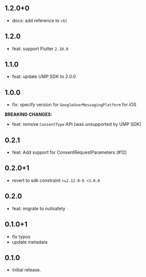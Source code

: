 ## 1.2.0+0

- docs: add reference to `cbl`

## 1.2.0

- feat: support Flutter `2.10.0`

## 1.1.0

- feat: update UMP SDK to 2.0.0

## 1.0.0

- fix: specify version for `GoogleUserMessagingPlatform` for iOS

**BREAKING CHANGES:**

- feat: remove `ConsentType` API (was unsupported by UMP SDK)

## 0.2.1

- feat: Add support for ConsentRequestParameters (#12)

## 0.2.0+1

- revert to sdk constraint `>=2.12.0-0 <3.0.0`

## 0.2.0

- feat: migrate to nullsafety

## 0.1.0+1

- fix typos
- update metadata

## 0.1.0

- Initial release.
